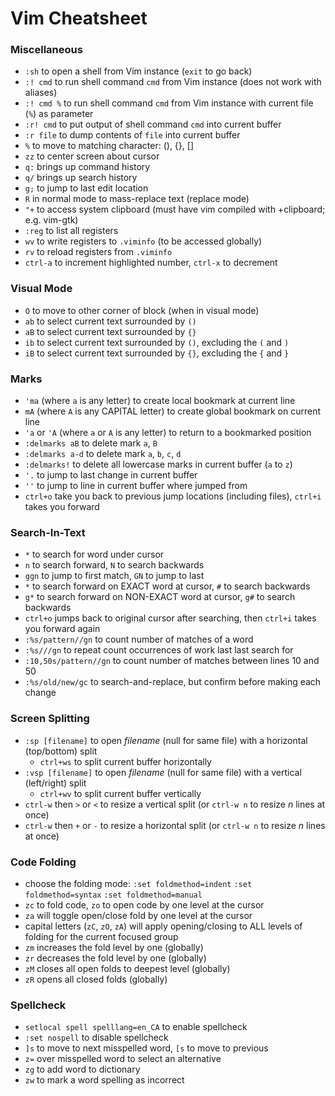 # Vim Cheatsheet

### Miscellaneous

* `:sh` to open a shell from Vim instance (`exit` to go back)
* `:! cmd` to run shell command `cmd` from Vim instance (does not work with aliases)
* `:! cmd %` to run shell command `cmd` from Vim instance with current file (`%`) as parameter
* `:r! cmd` to put output of shell command `cmd` into current buffer
* `:r file` to dump contents of `file` into current buffer
* `%` to move to matching character: (), {}, []
* `zz` to center screen about cursor
* `q:` brings up command history
* `q/` brings up search history
* `g;` to jump to last edit location
* `R` in normal mode to mass-replace text (replace mode)
* `"+` to access system clipboard (must have vim compiled with +clipboard; e.g. vim-gtk)
* `:reg` to list all registers
* `wv` to write registers to `.viminfo` (to be accessed globally) 
* `rv` to reload registers from `.viminfo`
* `ctrl-a` to increment highlighted number, `ctrl-x` to decrement

### Visual Mode

* `O` to move to other corner of block (when in visual mode)
* `ab` to select current text surrounded by `()`
* `aB` to select current text surrounded by `{}`
* `ib` to select current text surrounded by `()`, excluding the `(` and `)`
* `iB` to select current text surrounded by `{}`, excluding the `{` and `}`

### Marks

* `'ma` (where `a` is any letter) to create local bookmark at current line
* `mA` (where `A` is any CAPITAL letter) to create global bookmark on current line
* `'a` or `'A` (where `a` or `A` is any letter) to return to a bookmarked position
* `:delmarks aB` to delete mark `a`, `B`
* `:delmarks a-d` to delete mark `a`, `b`, `c`, `d`
* `:delmarks!` to delete all lowercase marks in current buffer (`a` to `z`)
* `'.` to jump to last change in current buffer
* `''` to jump to line in current buffer where jumped from
* `ctrl+o` take you back to previous jump locations (including files), `ctrl+i` takes you forward

### Search-In-Text

* `*` to search for word under cursor
* `n` to search forward, `N` to search backwards
* `ggn` to jump to first match, `GN` to jump to last
* `*` to search forward on EXACT word at cursor, `#` to search backwards
* `g*` to search forward on NON-EXACT word at cursor, `g#` to search backwards
* `ctrl+o` jumps back to original cursor after searching, then `ctrl+i` takes you forward again
* `:%s/pattern//gn` to count number of matches of a word
* `:%s///gn` to repeat count occurrences of work last last search for
* `:10,50s/pattern//gn` to count number of matches between lines 10 and 50
* `:%s/old/new/gc` to search-and-replace, but confirm before making each change

### Screen Splitting

* `:sp [filename]` to open _filename_ (null for same file) with a horizontal (top/bottom) split
    * `ctrl+ws` to split current buffer horizontally
* `:vsp [filename]` to open _filename_ (null for same file) with a vertical (left/right) split
    * `ctrl+wv` to split current buffer vertically
* `ctrl-w` then `>` or `<` to resize a vertical split (or `ctrl-w n` to resize _n_ lines at once)
* `ctrl-w` then `+` or `-` to resize a horizontal split (or `ctrl-w n` to resize _n_ lines at once)

### Code Folding

* choose the folding mode:
`:set foldmethod=indent`
`:set foldmethod=syntax`
`:set foldmethod=manual`
* `zc` to fold code, `zo` to open code by one level at the cursor
* `za` will toggle open/close fold by one level at the cursor
* capital letters (`zC`, `zO`, `zA`) will apply opening/closing to ALL levels of folding for the current focused group
* `zm` increases the fold level by one (globally)
* `zr` decreases the fold level by one (globally)
* `zM` closes all open folds to deepest level (globally)
* `zR` opens all closed folds (globally)

### Spellcheck

* `setlocal spell spelllang=en_CA` to enable spellcheck
* `:set nospell` to disable spellcheck
* `]s` to move to next misspelled word, `[s` to move to previous
* `z=` over misspelled word to select an alternative
* `zg` to add word to dictionary
* `zw` to mark a word spelling as incorrect
